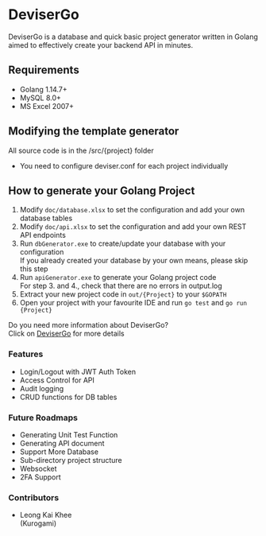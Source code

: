 # DeviserGo

DeviserGo is a database and quick basic project generator written in Golang aimed to effectively create your backend API in minutes.

## Requirements

- Golang 1.14.7+
- MySQL 8.0+
- MS Excel 2007+

## Modifying the template generator

All source code is in the /src/{project} folder

- You need to configure deviser.conf for each project individually

## How to generate your Golang Project

1. Modify `doc/database.xlsx` to set the configuration and add your own database tables
2. Modify `doc/api.xlsx` to set the configuration and add your own REST API endpoints
3. Run `dbGenerator.exe` to create/update your database with your configuration  
If you already created your database by your own means, please skip this step
4. Run `apiGenerator.exe` to generate your Golang project code  
For step 3. and 4., check that there are no errors in output.log
5. Extract your new project code in `out/{Project}` to your `$GOPATH`
6. Open your project with your favourite IDE and run `go test` and `go run {Project}`

Do you need more information about DeviserGo?  
Click on [DeviserGo](https://github.com/Kurogami88/DeviserGo/wiki) for more details  

### Features

- Login/Logout with JWT Auth Token
- Access Control for API
- Audit logging
- CRUD functions for DB tables

### Future Roadmaps

- Generating Unit Test Function
- Generating API document
- Support More Database
- Sub-directory project structure
- Websocket
- 2FA Support

### Contributors

-   Leong Kai Khee  
(Kurogami)
